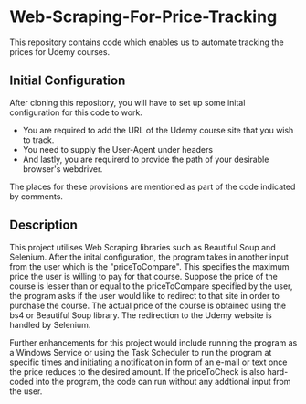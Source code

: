 # Web-Scraping-For-Price-Tracking
This repository contains code which enables us to automate tracking the prices for Udemy courses. 

## Initial Configuration ##
After cloning this repository, you will have to set up some inital configuration for this code to work. 
* You are required to add the URL of the Udemy course site that you wish to track. 
* You need to supply the User-Agent under headers
* And lastly, you are requirerd to provide the path of your desirable browser's webdriver.

The places for these provisions are mentioned as part of the code indicated by comments.

## Description ## 
This project utilises Web Scraping libraries such as Beautiful Soup and Selenium. After the inital configuration, the program takes in another input from the user which is the "priceToCompare". This specifies the maximum price the user is willing to pay for that course. Suppose the price of the course is lesser than or equal to the priceToCompare specified by the user, the program asks if the user would like to redirect to that site in order to purchase the course. The actual price of the course is obtained using the bs4 or Beautiful Soup library. The redirection to the Udemy website is handled by Selenium. 

Further enhancements for this project would include running the program as a Windows Service or using the Task Scheduler to run the program at specific times and initiating a notification in form of an e-mail or text once the price reduces to the desired amount. If the priceToCheck is also hard-coded into the program, the code can run without any addtional input from the user. 
